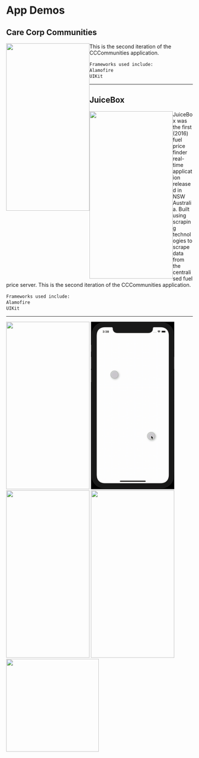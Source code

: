# App Demos 
## Care Corp Communities

<img align="left" width="225" height="451" src="/CCCommunitiesDemo.gif">

This is the second iteration of the CCCommunities application.
```
Frameworks used include:
Alamofire
UIKit
```

---

## JuiceBox
<img align="left" width="225" height="451" src="/JuiceboxDemo.gif">

JuiceBox was the first (2016) fuel price finder real-time application released in NSW Australia. 
Built using scraping technologies to scrape data from the centralised fuel price server.
This is the second iteration of the CCCommunities application.
```
Frameworks used include:
Alamofire
UIKit
```

---

<img src="/JuiceboxDemo.gif" width="225" height="451">
<img src="/CirclesDemo.gif" width="225" height="451">
<img src="/BlueSkyDemo.gif" width="225" height="451">
<img src="/CyberStudiosDemo.gif" width="225" height="451">
<img src="/PingDemo.gif" width="250" height="250">
